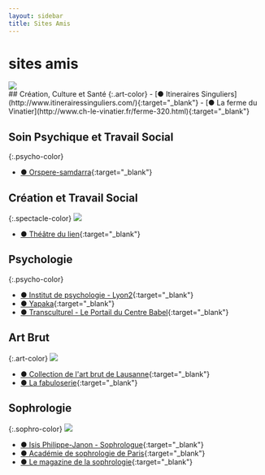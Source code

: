 ```yaml
---
layout: sidebar
title: Sites Amis
---
```

# sites amis
<div class="all-across"><img src="https://res.cloudinary.com/dnxcesebo/image/upload/v1563030320/itin%C3%A9raires_singuliers_gmn0cs.png"></div>
## Création, Culture et Santé
{:.art-color}
- [●&nbsp;Itineraires Singuliers](http://www.itinerairessinguliers.com/){:target="_blank"}
- [●&nbsp;La ferme du Vinatier](http://www.ch-le-vinatier.fr/ferme-320.html){:target="_blank"}


## Soin Psychique et Travail Social
{:.psycho-color}
- [●&nbsp;Orspere-samdarra](http://www.ch-le-vinatier.fr/orspere-samdarra.html){:target="_blank"}


## Création et Travail Social
{:.spectacle-color}
<img src="https://res.cloudinary.com/dnxcesebo/image/upload/v1563031112/le_lien_th%C3%A9%C3%A2tre_o4shff.png">
- [●&nbsp;Théâtre du lien](https://www.lelientheatre.com/){:target="_blank"}


## Psychologie
{:.psycho-color}
- [●&nbsp;Institut de psychologie - Lyon2](https://psycho.univ-lyon2.fr/le-site-de-l-institut-de-psychologie-530186.kjsp){:target="_blank"}
- [●&nbsp;Yapaka](http://www.yapaka.be){:target="_blank"}
- [●&nbsp;Transculturel - Le Portail du Centre Babel](http://www.transculturel.eu/){:target="_blank"}


## Art Brut
{:.art-color}
<img src="https://res.cloudinary.com/dnxcesebo/image/upload/v1563030700/collection_l_art_brut_lausanne_gygdia.png">
- [●&nbsp;Collection de l'art brut de Lausanne](https://www.artbrut.ch){:target="_blank"}
- [●&nbsp;La fabuloserie](http://www.fabuloserie.com){:target="_blank"}


## Sophrologie
{:.sophro-color}
<img src="https://res.cloudinary.com/dnxcesebo/image/upload/v1563030881/acad%C3%A9mie_de_sophrologie_de_paris_si2qux.png">
- [●&nbsp;Isis Philippe-Janon - Sophrologue](http://isispjsophro.com/){:target="_blank"}
- [●&nbsp;Académie de sophrologie de Paris](http://academie-sophrologie.fr/){:target="_blank"}
- [●&nbsp;Le magazine de la sophrologie](https://www.sophrologie-actualite.fr/){:target="_blank"}

<br>
